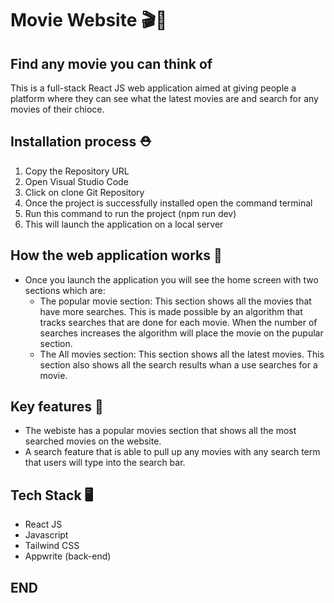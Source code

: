 # Movie Website 🎬🍿
## Find any movie you can think of
This is a full-stack React JS web application aimed at giving people a platform where they can see what the latest movies are and search for any movies of their chioce.

## Installation process ⛑️
1. Copy the Repository URL
2. Open Visual Studio Code
3. Click on clone Git Repository
4. Once the project is successfully installed open the command terminal
5. Run this command to run the project (npm run dev) 
6. This will launch the application on a local server

## How the web application works 🧰
* Once you launch the application you will see the home screen with two sections which are:
  - The popular movie section: This section shows all the movies that have more searches. This is made possible by an algorithm that tracks searches that are done for each movie. When the number of searches increases the algorithm will place the movie on the pupular section.
  - The All movies section: This section shows all the latest movies. This section also shows all the search results whan a use searches for a movie.
## Key features 💎
- The webiste has a popular movies section that shows all the most searched movies on the website.
- A search feature that is able to pull up any movies with any search term that users will type into the search bar.

## Tech Stack 🖥️
- React JS
- Javascript
- Tailwind CSS
- Appwrite (back-end)
## END
